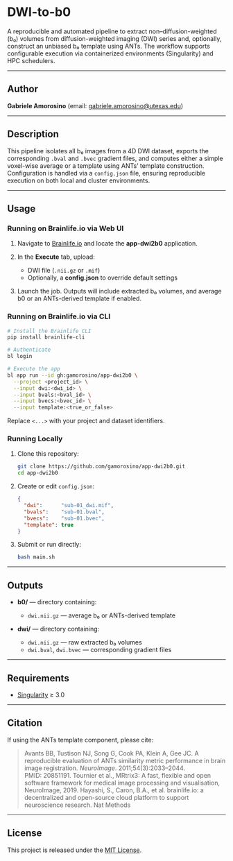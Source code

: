 # DWI-to-b0 

A reproducible and automated pipeline to extract non–diffusion-weighted (b₀) volumes from diffusion-weighted imaging (DWI) series and, optionally, construct an unbiased b₀ template using ANTs. The workflow supports configurable execution via containerized environments (Singularity) and HPC schedulers.

---

## Author

**Gabriele Amorosino**
(email: [gabriele.amorosino@utexas.edu](mailto:gabriele.amorosino@utexas.edu))

---

## Description

This pipeline isolates all b₀ images from a 4D DWI dataset, exports the corresponding `.bval` and `.bvec` gradient files, and computes either a simple voxel-wise average or a template using ANTs’ template construction. Configuration is handled via a `config.json` file, ensuring reproducible execution on both local and cluster environments.

---

## Usage

### Running on Brainlife.io via Web UI

1. Navigate to [Brainlife.io](https://brainlife.io) and locate the **app-dwi2b0** application.
2. In the **Execute** tab, upload:

   * DWI file (`.nii.gz` or `.mif`)
   * Optionally, a **config.json** to override default settings
3. Launch the job. Outputs will include extracted b₀ volumes, and average b0 or an ANTs-derived template if enabled.

### Running on Brainlife.io via CLI

```bash
# Install the Brainlife CLI
pip install brainlife-cli

# Authenticate
bl login

# Execute the app
bl app run --id gh:gamorosino/app-dwi2b0 \
  --project <project_id> \
  --input dwi:<dwi_id> \
  --input bvals:<bval_id> \
  --input bvecs:<bvec_id> \
  --input template:<true_or_false>
```

Replace `<...>` with your project and dataset identifiers.

### Running Locally

1. Clone this repository:

   ```bash
   git clone https://github.com/gamorosino/app-dwi2b0.git
   cd app-dwi2b0
   ```
2. Create or edit `config.json`:

   ```json
   {
     "dwi":      "sub-01_dwi.mif",
     "bvals":    "sub-01.bval",
     "bvecs":    "sub-01.bvec",
     "template": true
   }
   ```
3. Submit or run directly:

   ```bash
   bash main.sh
   ```

---

## Outputs

* **b0/** — directory containing:

  * `dwi.nii.gz` — average b₀ or ANTs-derived template
* **dwi/** — directory containing:

  * `dwi.nii.gz` — raw extracted b₀ volumes
  * `dwi.bval`, `dwi.bvec` — corresponding gradient files

---

## Requirements

* [Singularity](https://sylabs.io) ≥ 3.0

---


## Citation

If using the ANTs template component, please cite:

> Avants BB, Tustison NJ, Song G, Cook PA, Klein A, Gee JC. A reproducible evaluation of ANTs similarity metric performance in brain image registration. *NeuroImage*. 2011;54(3):2033–2044. PMID: 20851191.
> Tournier et al., MRtrix3: A fast, flexible and open software framework for medical image processing and visualisation, NeuroImage, 2019.
> Hayashi, S., Caron, B.A., et al. brainlife.io: a decentralized and open-source cloud platform to support neuroscience research. Nat Methods 

---

## License

This project is released under the [MIT License](LICENSE).
